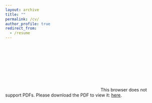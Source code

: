 ```yaml
---
layout: archive
title: ""
permalink: /cv/
author_profile: true
redirect_from:
  - /resume
---
```


<object data="https://dgaozhao.github.io/files/Gaozhao%20Vitae.pdf" type="application/pdf" width="100%" height="100%">
    <embed src="https://dgaozhao.github.io/files/Gaozhao%20Vitae.pdf">
        This browser does not support PDFs. Please download the PDF to view it: <a href="https://github.com/dgaozhao/dgaozhao.github.io/raw/master/files/Gaozhao%20Vitae.pdf" target="_blank"><u>here</u></a>.
        </embed>
</object>
